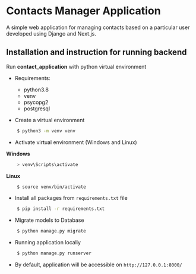 
# Contacts Manager Application

A simple web application for managing contacts based on a particular user developed using Django and Next.js.



## Installation and instruction for running backend

Run __contact_application__ with python virtual environment

* Requirements:
    - python3.8
    - venv
    - psycopg2
    - postgresql

* Create a virtual environment
```bash
    $ python3 -m venv venv
```

* Activate virtual environment (Windows and Linux)

__Windows__
```bash
    > venv\Scripts\activate
```

__Linux__
```bash
    $ source venv/bin/activate
```

* Install all packages from `requirements.txt` file

```bash
    $ pip install -r requirements.txt
```

* Migrate models to Database

```bash
    $ python manage.py migrate
```

* Running application locally

```bash
    $ python manage.py runserver
```

* By default, application will be accessible on `http://127.0.0.1:8000/`